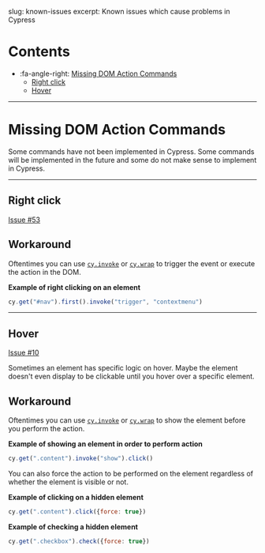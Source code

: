 slug: known-issues
excerpt: Known issues which cause problems in Cypress

# Contents

- :fa-angle-right: [Missing DOM Action Commands](#section-missing-dom-action-commands)
  - [Right click](#section-right-click)
  - [Hover](#section-hover)

***

# Missing DOM Action Commands

Some commands have not been implemented in Cypress. Some commands will be implemented in the future and some do not make sense to implement in Cypress.

***

## Right click

[Issue #53](https://github.com/cypress-io/cypress/issues/53)

## Workaround

Oftentimes you can use [`cy.invoke`](https://on.cypress.io/api/invoke) or [`cy.wrap`](https://on.cypress.io/api/wrap) to trigger the event or execute the action in the DOM.

**Example of right clicking on an element**
```javascript
cy.get("#nav").first().invoke("trigger", "contextmenu")
```

***

## Hover

[Issue #10](https://github.com/cypress-io/cypress/issues/10)

Sometimes an element has specific logic on hover. Maybe the element doesn't even display to be clickable until you hover over a specific element.

## Workaround

Oftentimes you can use [`cy.invoke`](https://on.cypress.io/api/invoke) or [`cy.wrap`](https://on.cypress.io/api/wrap) to show the element before you perform the action.

**Example of showing an element in order to perform action**
```javascript
cy.get(".content").invoke("show").click()
```

You can also force the action to be performed on the element regardless of whether the element is visible or not.

**Example of clicking on a hidden element**
```javascript
cy.get(".content").click({force: true})
```

**Example of checking a hidden element**
```javascript
cy.get(".checkbox").check({force: true})
```
